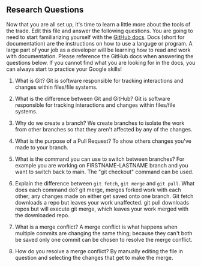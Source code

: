 ## Research Questions 

Now that you are all set up, it's time to learn a little more about the tools of the trade. Edit this file and answer the following questions. You are going to need to start familiarizing yourself with the [GitHub docs](https://docs.github.com/en). Docs (short for documentation) are the instructions on how to use a languge or program. A large part of your job as a developer will be learning how to read and work with documentation. Please reference the GitHub docs when answering the questions below. If you cannot find what you are looking for in the docs, you can always start to practice your Google skills!

1. What is Git?
Git is software responsible for tracking interactions and changes within files/file systems.

2. What is the difference between Git and GitHub?
Git is software responsible for tracking interactions and changes within files/file systems.

3. Why do we create a branch? 
We create branches to isolate the work from other branches so that they aren't affected by any of the changes.

4. What is the purpose of a Pull Request?
To show others changes you've made to your branch. 

5. What is the command you can use to switch between branches? For example you are working on FIRSTNAME-LASTNAME branch and you want to switch back to main.
The "git checkout" command can be used.

6. Explain the difference between `git fetch`, `git merge` and `git pull`. What does each command do?
git merge, merges forked work with each other; any changes made on either get saved onto one branch. Git fetch downloads a repo but leaves your work unaffected. git pull downloads repos but will execute git merge, which leaves your work merged with the downloaded repo. 

7. What is a merge conflict?
A merge conflict is what happens when multiple commits are changing the same thing; because they can't both be saved only one commit can be chosen to resolve the merge conflict.

8. How do you resolve a merge conflict?
By manually editing the file in question and selecting the changes that get to make the merge. 